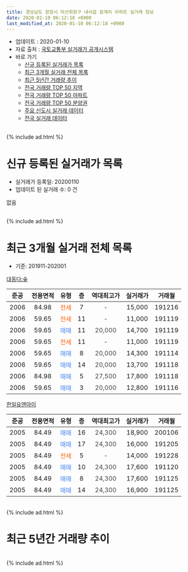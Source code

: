 ```yaml
---
title: 경상남도 창원시 마산회원구 내서읍 원계리 아파트 실거래 정보
date: 2020-01-10 06:12:18 +0900
last_modified_at: 2020-01-10 06:12:18 +0900
---
```


* 업데이트 : 2020-01-10
* 자료 출처 : [국토교통부 실거래가 공개시스템](http://rt.molit.go.kr)
* 바로 가기
    * [신규 등록된 실거래가 목록](#신규-등록된-실거래가-목록)
    * [최근 3개월 실거래 전체 목록](#최근-3개월-실거래-전체-목록)
    * [최근 5년간 거래량 추이](#최근-5년간-거래량-추이)
    * [전국 거래량 TOP 50 지역](https://inasie.github.io/apt-trade-info/최근-3개월-전국에서-가장-거래가-많이-발생한-지역)
    * [전국 거래량 TOP 50 아파트](https://inasie.github.io/apt-trade-info/최근-3개월-전국에서-가장-거래가-많이-발생한-아파트)
    * [전국 거래량 TOP 50 분양권](https://inasie.github.io/apt-trade-info/최근-3개월-전국에서-가장-거래가-많이-발생한-분양권)
    * [주요 신도시 실거래 데이터](https://inasie.github.io/apt-trade-info/주요-신도시)
    * [전국 실거래 데이터](https://inasie.github.io/apt-trade-info/전국)
<br>
{% include ad.html %}
<br>

# 신규 등록된 실거래가 목록
* 실거래가 등록일: 20200110
* 업데이트 된 실거래 수: 0 건

없음

<br>
{% include ad.html %}
<br>

# 최근 3개월 실거래 전체 목록
* 기준: 201911-202001


[대동다:숲](https://search.naver.com/search.naver?query=%EA%B2%BD%EC%83%81%EB%82%A8%EB%8F%84+%EC%B0%BD%EC%9B%90%EC%8B%9C+%EB%A7%88%EC%82%B0%ED%9A%8C%EC%9B%90%EA%B5%AC+%EB%82%B4%EC%84%9C%EC%9D%8D+%EC%9B%90%EA%B3%84%EB%A6%AC+%EB%8C%80%EB%8F%99%EB%8B%A4%3A%EC%88%B2)

|준공|전용면적|유형|층|역대최고가|실거래가|거래월|
|:---:|:---:|:---:|:---:|:---:|:---:|:---:|
|2006|84.98|<span style="color:#ff5a00">전세</span>|7|<span style="color:#444444">-</span>|15,000|191216|
|2006|59.65|<span style="color:#ff5a00">전세</span>|11|<span style="color:#444444">-</span>|11,000|191119|
|2006|59.65|<span style="color:#4285f3">매매</span>|11|<span style="color:#444444">20,000</span>|14,700|191119|
|2006|59.65|<span style="color:#ff5a00">전세</span>|11|<span style="color:#444444">-</span>|11,000|191119|
|2006|59.65|<span style="color:#4285f3">매매</span>|8|<span style="color:#444444">20,000</span>|14,300|191114|
|2006|59.65|<span style="color:#4285f3">매매</span>|14|<span style="color:#444444">20,000</span>|13,700|191118|
|2006|84.98|<span style="color:#4285f3">매매</span>|5|<span style="color:#444444">27,500</span>|17,800|191118|
|2006|59.65|<span style="color:#4285f3">매매</span>|3|<span style="color:#444444">20,000</span>|12,800|191116|

[한일유엔아이](https://search.naver.com/search.naver?query=%EA%B2%BD%EC%83%81%EB%82%A8%EB%8F%84+%EC%B0%BD%EC%9B%90%EC%8B%9C+%EB%A7%88%EC%82%B0%ED%9A%8C%EC%9B%90%EA%B5%AC+%EB%82%B4%EC%84%9C%EC%9D%8D+%EC%9B%90%EA%B3%84%EB%A6%AC+%ED%95%9C%EC%9D%BC%EC%9C%A0%EC%97%94%EC%95%84%EC%9D%B4)

|준공|전용면적|유형|층|역대최고가|실거래가|거래월|
|:---:|:---:|:---:|:---:|:---:|:---:|:---:|
|2005|84.49|<span style="color:#4285f3">매매</span>|16|<span style="color:#444444">24,300</span>|18,900|200106|
|2005|84.49|<span style="color:#4285f3">매매</span>|17|<span style="color:#444444">24,300</span>|16,000|191205|
|2005|84.49|<span style="color:#ff5a00">전세</span>|5|<span style="color:#444444">-</span>|14,000|191228|
|2005|84.49|<span style="color:#4285f3">매매</span>|10|<span style="color:#444444">24,300</span>|17,600|191120|
|2005|84.49|<span style="color:#4285f3">매매</span>|8|<span style="color:#444444">24,300</span>|17,600|191125|
|2005|84.49|<span style="color:#4285f3">매매</span>|14|<span style="color:#444444">24,300</span>|16,900|191125|


<br>
{% include ad.html %}
<br>

# 최근 5년간 거래량 추이


<div style="width:100%;">
    <canvas id="deal_progress" height="200"></canvas>
</div>

<script>
new Chart(document.getElementById("deal_progress"), {
    type: 'line',
    data: {
        labels: ['201501','201502','201503','201504','201505','201506','201507','201508','201509','201510','201511','201512','201601','201602','201603','201604','201605','201606','201607','201608','201609','201610','201611','201612','201701','201702','201703','201704','201705','201706','201707','201708','201709','201710','201711','201712','201801','201802','201803','201804','201805','201806','201807','201808','201809','201810','201811','201812','201901','201902','201903','201904','201905','201906','201907','201908','201909','201910','201911','201912','202001'],
        datasets: [{
            label: '매매',
            pointRadius: 1,
            data: [4, 2, 3, 2, 2, 1, 7, 5, 2, 4, 2, 1, 1, 1, 1, 1, 4, 1, 2, 2, 3, 3, 1, 1, 2, 0, 2, 1, 0, 4, 0, 2, 0, 1, 0, 0, 0, 1, 0, 0, 0, 3, 1, 1, 2, 0, 1, 0, 2, 0, 1, 0, 1, 3, 2, 2, 0, 0, 8, 1, 1],
            borderColor: "rgba(255, 201, 14, 1)",
            backgroundColor: "rgba(255, 201, 14, 0.5)",
            fill: false,
            lineTension: 0
        },{
            label: '전월세',
            pointRadius: 1,
            data: [2, 0, 0, 1, 2, 0, 1, 2, 2, 0, 1, 2, 3, 1, 3, 1, 3, 0, 0, 1, 1, 3, 0, 0, 0, 1, 0, 1, 4, 3, 4, 1, 0, 0, 1, 0, 2, 4, 1, 2, 2, 0, 1, 0, 1, 3, 2, 1, 2, 1, 1, 2, 1, 3, 2, 1, 1, 2, 2, 2, 0],
            borderColor: "rgba(0, 141, 185, 1)",
            backgroundColor: "rgba(0, 141, 185, 0.5)",
            fill: false,
            lineTension: 0
        }
        ]
    },
    options: {
        responsive: true,
        title: {
            display: false
        },
        tooltips: {
            mode: 'index',
            intersect: false
        },
        hover: {
            mode: 'nearest',
            intersect: true
        },
        scales: {
            xAxes: [{
                display: true,
                scaleLabel: {
                    display: true,
                    labelString: '년/월'
                }
            }],
            yAxes: [{
                display: true,
                ticks: {
                    suggestedMin: 0,
                },
                scaleLabel: {
                    display: true,
                    labelString: '실거래 수'
                }
            }]
        }
    }
});

</script>


<br>
{% include ad.html %}
<br>


